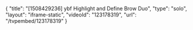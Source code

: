 {
    "title": "[1508429236] ybf Highlight and Define Brow Duo",
    "type": "solo",
    "layout": "iframe-static",
    "videoId": "123178319",
    "url": "\/tvpembed\/123178319"
}